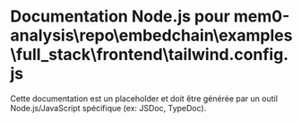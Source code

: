 # Documentation Node.js pour mem0-analysis\repo\embedchain\examples\full_stack\frontend\tailwind.config.js

Cette documentation est un placeholder et doit être générée par un outil Node.js/JavaScript spécifique (ex: JSDoc, TypeDoc).
